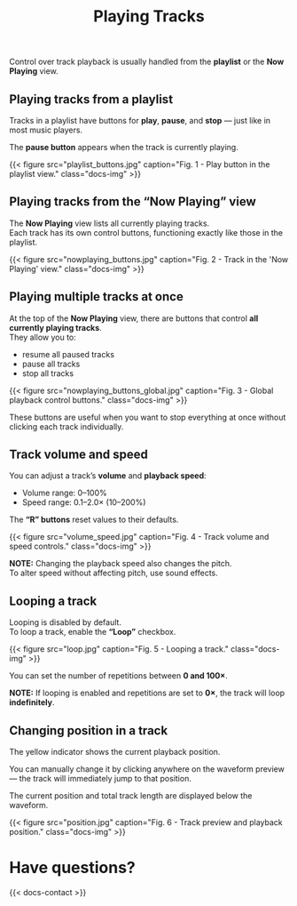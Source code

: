 ﻿---
title: "Playing Tracks"
icon: "▶️"
description: "Tracks can be played from several places — learn how."
weight: 60
---

Control over track playback is usually handled from the **playlist** or the **Now Playing** view.

## Playing tracks from a playlist

Tracks in a playlist have buttons for **play**, **pause**, and **stop** — just like in most music players.

The **pause button** appears when the track is currently playing.

{{< figure src="playlist_buttons.jpg" caption="Fig. 1 - Play button in the playlist view." class="docs-img" >}}

## Playing tracks from the “Now Playing” view

The **Now Playing** view lists all currently playing tracks.  
Each track has its own control buttons, functioning exactly like those in the playlist.

{{< figure src="nowplaying_buttons.jpg" caption="Fig. 2 - Track in the 'Now Playing' view." class="docs-img" >}}

## Playing multiple tracks at once

At the top of the **Now Playing** view, there are buttons that control **all currently playing tracks**.  
They allow you to:
- resume all paused tracks  
- pause all tracks  
- stop all tracks  

{{< figure src="nowplaying_buttons_global.jpg" caption="Fig. 3 - Global playback control buttons." class="docs-img" >}}

These buttons are useful when you want to stop everything at once without clicking each track individually.

## Track volume and speed

You can adjust a track’s **volume** and **playback speed**:
- Volume range: 0–100%  
- Speed range: 0.1–2.0× (10–200%)

The **“R” buttons** reset values to their defaults.

{{< figure src="volume_speed.jpg" caption="Fig. 4 - Track volume and speed controls." class="docs-img" >}}

**NOTE:** Changing the playback speed also changes the pitch.  
To alter speed without affecting pitch, use sound effects.

## Looping a track

Looping is disabled by default.  
To loop a track, enable the **“Loop”** checkbox.

{{< figure src="loop.jpg" caption="Fig. 5 - Looping a track." class="docs-img" >}}

You can set the number of repetitions between **0 and 100×**.  

**NOTE:** If looping is enabled and repetitions are set to **0×**, the track will loop **indefinitely**.

## Changing position in a track

The yellow indicator shows the current playback position.  

You can manually change it by clicking anywhere on the waveform preview — the track will immediately jump to that position.

The current position and total track length are displayed below the waveform.

{{< figure src="position.jpg" caption="Fig. 6 - Track preview and playback position." class="docs-img" >}}

# Have questions?

{{< docs-contact >}}
